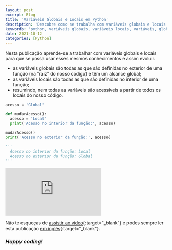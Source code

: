 ```yaml
---
layout: post
excerpt: Blog
title: 'Variáveis Globais e Locais em Python'
description: 'Descobre como se trabalha com variáveis globais e locais na linguagem de programação Python. Obtém respostas às tuas dúvidas com a teoria e os exemplos apresentados.'
keywords: 'python, variáveis globais, variáveis locais, variáveis, globais, locais, variável, publicação'
date: 2021-10-12
categories: [Python]
---
```


Nesta publicação aprende-se a trabalhar com variáveis globais e locais para que se possa usar esses mesmos conhecimentos e assim evoluir.

- as variáveis globais são todas as que são definidas no exterior de uma função (na "raiz" do nosso código) e têm um alcance global;
- as variáveis locais são todas as que são definidas no interior de uma função;
- resumindo, nem todas as variáveis são acessíveis a partir de todos os locais do nosso código.

```python
acesso = 'Global'

def mudarAcesso():
  acesso = 'Local'
  print('Acesso no interior da função:', acesso)

mudarAcesso()
print('Acesso no exterior da função:', acesso)

'''
  Acesso no interior da função: Local
  Acesso no exterior da função: Global
'''
```

<div class="video-container">
  <iframe src="https://www.youtube.com/embed/K6-_AwbMk34" frameborder="0" allowfullscreen></iframe>
</div>

Não te esqueças de [assistir ao vídeo](https://youtu.be/K6-_AwbMk34){:target="\_blank"} e podes sempre ler esta publicação [em inglês](https://nelsonsilvadev.com/blog/global-and-local-variables-in-python/){:target="\_blank"}.

### _Happy coding!_
